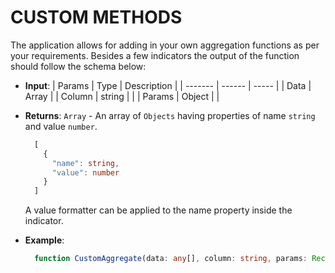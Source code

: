 # CUSTOM METHODS

The application allows for adding in your own aggregation functions as per your requirements. Besides a few indicators the output of the function should follow the schema below:

- **Input**:
  | Params | Type | Description |
  | ------- | ------ | ----- |
  | Data | Array |
  | Column | string | |
  | Params | Object | |

- **Returns**: `Array` - An array of `Objects` having properties of name `string` and value `number`.

  ```Typescript
    [
      {
        "name": string,
        "value": number
      }
    ]
  ```

  A value formatter can be applied to the name property inside the indicator.

- **Example**:

  ```TypeScript
    function CustomAggregate(data: any[], column: string, params: Record<string, unknown>): { name: string, value:number}[]
  ```
